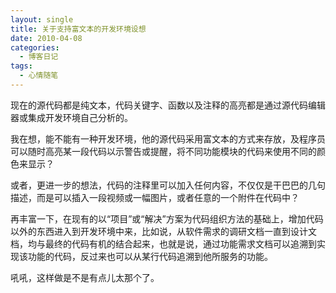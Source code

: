 ```yaml
---
layout: single
title: 关于支持富文本的开发环境设想
date: 2010-04-08
categories:
  - 博客日记
tags:
  - 心情随笔
---
```


现在的源代码都是纯文本，代码关键字、函数以及注释的高亮都是通过源代码编辑器或集成开发环境自己分析的。

我在想，能不能有一种开发环境，他的源代码采用富文本的方式来存放，及程序员可以随时高亮某一段代码以示警告或提醒，将不同功能模块的代码来使用不同的颜色来显示？

或者，更进一步的想法，代码的注释里可以加入任何内容，不仅仅是干巴巴的几句描述，而是可以插入一段视频或一幅图片，或者任意的一个附件在代码中？

再丰富一下，在现有的以“项目”或“解决”方案为代码组织方法的基础上，增加代码以外的东西进入到开发环境中来，比如说，从软件需求的调研文档一直到设计文档，均与最终的代码有机的结合起来，也就是说，通过功能需求文档可以追溯到实现该功能的代码，反过来也可以从某行代码追溯到他所服务的功能。

吼吼，这样做是不是有点儿太那个了。
